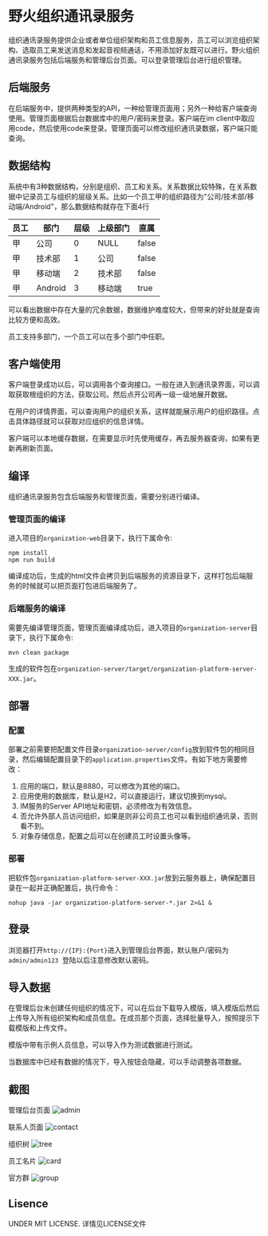 # 野火组织通讯录服务
组织通讯录服务提供企业或者单位组织架构和员工信息服务，员工可以浏览组织架构、选取员工来发送消息和发起音视频通话，不用添加好友既可以进行。野火组织通讯录服务包括后端服务和管理后台页面。可以登录管理后台进行组织管理。

## 后端服务
在后端服务中，提供两种类型的API，一种给管理页面用；另外一种给客户端查询使用。管理页面根据后台数据库中的用户/密码来登录。客户端在im client中取应用code，然后使用code来登录。管理页面可以修改组织通讯录数据，客户端只能查询。

## 数据结构
系统中有3种数据结构，分别是组织、员工和关系。关系数据比较特殊，在关系数据中记录员工与组织的层级关系。比如一个员工甲的组织路径为"公司/技术部/移动端/Android"，那么数据结构就存在下面4行

|  员工   | 部门  |  层级  | 上级部门 | 直属 |
|  ----  | ----  | ----  | ---- | ---- |
| 甲  | 公司 |  0  |  NULL | false |
| 甲  | 技术部 |  1  |  公司 | false |
| 甲  | 移动端 |  2  |  技术部 | false |
| 甲  | Android |  3  |  移动端 | true |

可以看出数据中存在大量的冗余数据，数据维护难度较大，但带来的好处就是查询比较方便和高效。

员工支持多部门，一个员工可以在多个部门中任职。

## 客户端使用
客户端登录成功以后，可以调用各个查询接口。一般在进入到通讯录界面，可以调取获取根组织的方法，获取公司。然后点开公司再一级一级地展开数据。

在用户的详情界面，可以查询用户的组织关系，这样就能展示用户的组织路径。点击具体路径就可以获取对应组织的信息详情。

客户端可以本地缓存数据，在需要显示时先使用缓存，再去服务器查询，如果有更新再刷新页面。

## 编译
组织通讯录服务包含后端服务和管理页面，需要分别进行编译。

### 管理页面的编译
进入项目的```organization-web```目录下，执行下属命令:
```
npm install
npm run build
```
编译成功后，生成的html文件会拷贝到后端服务的资源目录下，这样打包后端服务的时候就可以把页面打包进后端服务了。

### 后端服务的编译
需要先编译管理页面，管理页面编译成功后，进入项目的```organization-server```目录下，执行下属命令:
```
mvn clean package
```
生成的软件包在```organization-server/target/organization-platform-server-XXX.jar```。

## 部署
### 配置
部署之前需要把配置文件目录```organization-server/config```放到软件包的相同目录，然后编辑配置目录下的```application.properties```文件。有如下地方需要修改：
1. 应用的端口，默认是8880，可以修改为其他的端口。
2. 应用使用的数据库，默认是H2，可以直接运行，建议切换到mysql。
3. IM服务的Server API地址和密钥，必须修改为有效信息。
4. 否允许外部人员访问组织，如果是则非公司员工也可以看到组织通讯录，否则看不到。
5. 对象存储信息，配置之后可以在创建员工时设置头像等。

### 部署
把软件包```organization-platform-server-XXX.jar```放到云服务器上，确保配置目录在一起并正确配置后，执行命令：
```
nohup java -jar organization-platform-server-*.jar 2>&1 &
```

## 登录
浏览器打开```http://{IP}:{Port}```进入到管理后台界面，默认账户/密码为 ```admin/admin123```  登陆以后注意修改默认密码。

## 导入数据
在管理后台未创建任何组织的情况下，可以在后台下载导入模版，填入模版后然后上传导入所有组织架构和成员信息。在成员那个页面，选择批量导入，按照提示下载模版和上传文件。

模版中带有示例人员信息，可以导入作为测试数据进行测试。

当数据库中已经有数据的情况下，导入按钮会隐藏，可以手动调整各项数据。

## 截图

管理后台页面
![admin](./assets/1_org_admin.png)

联系人页面
![contact](./assets/2_org_contact.png)

组织树
![tree](./assets/3_org_trees.png)

员工名片
![card](./assets/4_org_card.png)

官方群
![group](./assets/5_org_group.png)

## Lisence
UNDER MIT LICENSE. 详情见LICENSE文件
